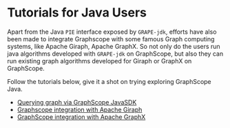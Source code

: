 # Tutorials for Java Users

Apart from the Java ``PIE`` interface exposed by ``GRAPE-jdk``, efforts have also been made to 
integrate Graphscope with some famous Graph computing systems, like Apache Giraph, Apache GraphX. 
So not only do the users run java algorithms developed with ``GRAPE-jdk`` on GraphScope, 
but also they can run existing graph algorithms developed for Giraph or GraphX on GraphScope.

Follow the tutorials below, give it a shot on trying exploring GraphScope Java.

- [Querying graph via GraphScope JavaSDK](./java_tutorial_0_pie.md)
- [Graphscope integration with Apache Giraph](./java_tutorial_1_giraph.md)
- [GraphScope integration with Apache GraphX ](./java_tutorial_2_graphx.md)